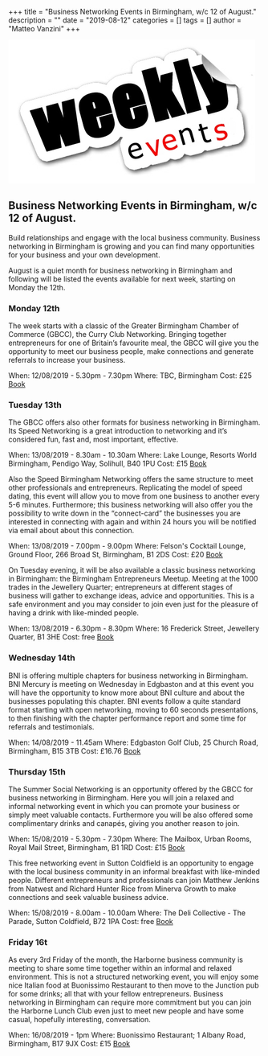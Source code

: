 +++
title = "Business Networking Events in Birmingham, w/c 12 of August."
description = ""
date = "2019-08-12"
categories = []
tags = []
author = "Matteo Vanzini"
+++

![Weekly Events](Weekly-Events.jpg)

## Business Networking Events in Birmingham, w/c 12 of August.


Build relationships and engage with the local business community. Business networking in Birmingham is growing and you can find many opportunities for your business and your own development.

August is a quiet month for business networking in Birmingham and following will be listed the events available for next week, starting on Monday the 12th.

### Monday 12th

The week starts with a classic of the Greater Birmingham Chamber of Commerce (GBCC), the Curry Club Networking. Bringing together entrepreneurs for one of Britain’s favourite meal, the GBCC will give you the opportunity to meet our business people, make connections and generate referrals to increase your business.

When: 12/08/2019 - 5.30pm - 7.30pm
Where: TBC, Birmingham
Cost: £25
[Book](https://www.greaterbirminghamchambers.com/networking-events/events-calendar/listing/curry-club-birmingham-august/details)

### Tuesday 13th

The GBCC offers also other formats for business networking in Birmingham. Its Speed Networking is a great introduction to networking and it’s considered fun, fast and, most important, effective.

When: 13/08/2019 - 8.30am - 10.30am
Where: Lake Lounge, Resorts World Birmingham, Pendigo Way, Solihull, B40 1PU
Cost: £15
[Book](https://www.greaterbirminghamchambers.com/networking-events/events-calendar/listing/speed-networking-august/details)

Also the Speed Birmingham Networking offers the same structure to meet other professionals and entrepreneurs. Replicating the model of speed dating, this event will allow you to move from one business to another every 5-6 minutes. Furthermore; this business networking will also offer you the possibility to write down in the “connect-card” the businesses you are interested in connecting with again and within 24 hours you will be notified via email about about this connection.

When: 13/08/2019 - 7.00pm - 9.00pm 
Where: Felson's Cocktail Lounge, Ground Floor, 266 Broad St, Birmingham, B1 2DS
Cost: £20
[Book](https://www.eventbrite.com/e/birmingham-networking-speed-networking-for-business-professionals-tickets-63538596653?aff=ebdssbdestsearch)

On Tuesday evening, it will be also available a classic business networking in Birmingham: the Birmingham Entrepreneurs Meetup. Meeting at the 1000 trades in the Jewellery Quarter; entrepreneurs at different stages of business will gather to exchange ideas, advice and opportunities. This is a safe environment and you may consider to join even just for the pleasure of having a drink with like-minded people.

When: 13/08/2019 - 6.30pm - 8.30pm
Where: 16 Frederick Street, Jewellery Quarter, B1 3HE
Cost: free
[Book](https://www.meetup.com/Birmingham-Entrepreneurs-Meetup-Group/events/qmtsgqyzlbrb/)

### Wednesday 14th

BNI is offering multiple chapters for business networking in Birmingham. BNI Mercury is meeting on Wednesday in Edgbaston and at this event you will have the opportunity to know more about BNI culture and about the businesses populating this chapter. BNI events follow a quite standard format starting with open networking, moving to 60 seconds presentations, to then finishing with the chapter performance report and some time for referrals and testimonials.

When: 14/08/2019 - 11.45am
Where: Edgbaston Golf Club, 25 Church Road, Birmingham, B15 3TB
Cost: £16.76
[Book](https://www.eventbrite.co.uk/e/bni-mercury-business-networking-tickets-61090385989?aff=ebdssbdestsearch)

### Thursday 15th

The Summer Social Networking is an opportunity offered by the GBCC for business networking in Birmingham. Here you will join a relaxed and informal networking event in which you can promote your business or simply meet valuable contacts. Furthermore you will be also offered some complimentary drinks and canapés, giving you another reason to join.

When: 15/08/2019 - 5.30pm - 7.30pm
Where: The Mailbox, Urban Rooms, Royal Mail Street, Birmingham, B1 1RD
Cost: £15
[Book](https://www.greaterbirminghamchambers.com/networking-events/events-calendar/listing/summer-social-networking-1/details)

This free networking event in Sutton Coldfield is an opportunity to engage with the local business community in an informal breakfast with like-minded people. Different entrepreneurs and professionals can join Matthew Jenkins from Natwest and Richard Hunter Rice from Minerva Growth to make connections and seek valuable business advice.

When: 15/08/2019 - 8.00am - 10.00am
Where: The Deli Collective - The Parade, Sutton Coldfield, B72 1PA
Cost: free
[Book](https://www.eventbrite.co.uk/e/live-free-networking-the-network-collective-in-sutton-coldfield-tickets-64201525491?aff=ebdssbdestsearch)

### Friday 16t

As every 3rd Friday of the month, the Harborne business community is meeting to share some time together within an informal and relaxed environment. This is not a structured networking event, you will enjoy some nice Italian food at Buonissimo Restaurant to then move to the Junction pub for some drinks; all that with your fellow entrepreneurs. Business networking in Birmingham can require more commitment but you can join the Harborne Lunch Club even just to meet new people and have some casual, hopefully interesting, conversation.

When: 16/08/2019 - 1pm
Where: Buonissimo Restaurant; 1 Albany Road, Birmingham, B17 9JX
Cost: £15
[Book](https://www.eventbrite.co.uk/e/harborne-lunch-club-business-networking-tickets-63269198877?aff=ebdssbdestsearch)

